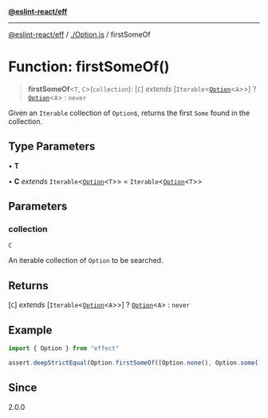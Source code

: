 [**@eslint-react/eff**](../../README.md)

***

[@eslint-react/eff](../../README.md) / [./Option.js](../README.md) / firstSomeOf

# Function: firstSomeOf()

> **firstSomeOf**\<`T`, `C`\>(`collection`): [`C`] *extends* [`Iterable`\<[`Option`](../type-aliases/Option.md)\<`A`\>\>] ? [`Option`](../type-aliases/Option.md)\<`A`\> : `never`

Given an `Iterable` collection of `Option`s, returns the first `Some` found in the collection.

## Type Parameters

• **T**

• **C** *extends* `Iterable`\<[`Option`](../type-aliases/Option.md)\<`T`\>\> = `Iterable`\<[`Option`](../type-aliases/Option.md)\<`T`\>\>

## Parameters

### collection

`C`

An iterable collection of `Option` to be searched.

## Returns

[`C`] *extends* [`Iterable`\<[`Option`](../type-aliases/Option.md)\<`A`\>\>] ? [`Option`](../type-aliases/Option.md)\<`A`\> : `never`

## Example

```ts
import { Option } from "effect"

assert.deepStrictEqual(Option.firstSomeOf([Option.none(), Option.some(1), Option.some(2)]), Option.some(1))
```

## Since

2.0.0
